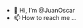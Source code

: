 - 👋 Hi, I’m @JuanOscar
- 📫 How to reach me ...

<!---
JuanOscar/JuanOscar is a ✨ special ✨ repository because its `README.md` (this file) appears on your GitHub profile.
You can click the Preview link to take a look at your changes.
--->
